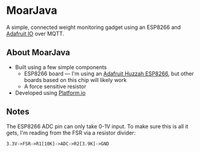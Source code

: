 MoarJava
========

A simple, connected weight monitoring gadget using an ESP8266 and [Adafruit IO](https://io.adafruit.com) over MQTT.

About MoarJava
--------------

- Built using a few simple components
  - ESP8266 board — I'm using an [Adafruit Huzzah ESP8266](https://www.adafruit.com/product/2471), but other boards based on this chip will likely work
  - A force sensitive resistor
- Developed using [Platform.io](https://platformio.org)

Notes
-----

The ESP8266 ADC pin can only take 0-1V input. To make sure this is all it gets, I'm reading from the FSR via a resistor divider:

```
3.3V->FSR->R1[10K]->ADC->R2[3.9K]->GND
```

